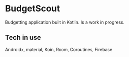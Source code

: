# BudgetScout

Budgetting application built in Kotlin. Is a work in progress.

## Tech in use
Androidx, material, Koin, Room, Coroutines, Firebase
